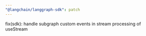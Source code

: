 ```yaml
---
"@langchain/langgraph-sdk": patch
---
```


fix(sdk): handle subgraph custom events in stream processing of useStream
